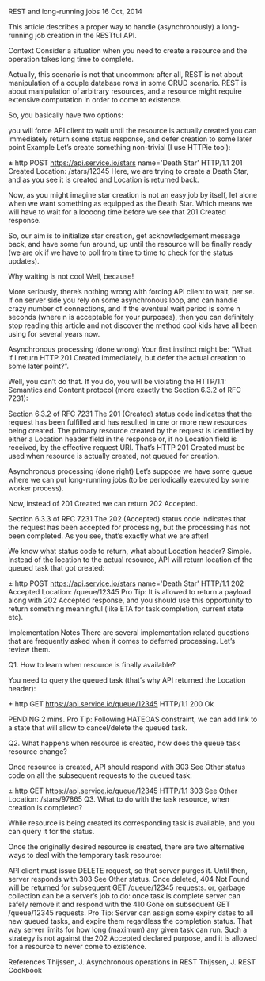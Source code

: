 REST and long-running jobs
16 Oct, 2014

This article describes a proper way to handle (asynchronously) a long-running job creation in the RESTful API.

Context
Consider a situation when you need to create a resource and the operation takes long time to complete.

Actually, this scenario is not that uncommon: after all, REST is not about manipulation of a couple database rows in some CRUD scenario. REST is about manipulation of arbitrary resources, and a resource might require extensive computation in order to come to existence.

So, you basically have two options:

you will force API client to wait until the resource is actually created
you can immediately return some status response, and defer creation to some later point
Example
Let’s create something non-trivial (I use HTTPie tool):

± http POST https://api.service.io/stars name='Death Star'
HTTP/1.1 201 Created
Location: /stars/12345
Here, we are trying to create a Death Star, and as you see it is created and Location is returned back.

Now, as you might imagine star creation is not an easy job by itself, let alone when we want something as equipped as the Death Star. Which means we will have to wait for a loooong time before we see that 201 Created response.

So, our aim is to initialize star creation, get acknowledgement message back, and have some fun around, up until the resource will be finally ready (we are ok if we have to poll from time to time to check for the status updates).

Why waiting is not cool
Well, because!

More seriously, there’s nothing wrong with forcing API client to wait, per se. If on server side you rely on some asynchronous loop, and can handle crazy number of connections, and if the eventual wait period is some n seconds (where n is acceptable for your purposes), then you can definitely stop reading this article and not discover the method cool kids have all been using for several years now.

Asynchronous processing (done wrong)
Your first instinct might be: “What if I return HTTP 201 Created immediately, but defer the actual creation to some later point?”.

Well, you can’t do that. If you do, you will be violating the HTTP/1.1: Semantics and Content protocol (more exactly the Section 6.3.2 of RFC 7231):

Section 6.3.2 of RFC 7231
The 201 (Created) status code indicates that the request has been fulfilled and has resulted in one or more new resources being created. The primary resource created by the request is identified by either a Location header field in the response or, if no Location field is received, by the effective request URI.
That’s HTTP 201 Created must be used when resource is actually created, not queued for creation.

Asynchronous processing (done right)
Let’s suppose we have some queue where we can put long-running jobs (to be periodically executed by some worker process).

Now, instead of 201 Created we can return 202 Accepted.

Section 6.3.3 of RFC 7231
The 202 (Accepted) status code indicates that the request has been accepted for processing, but the processing has not been completed.
As you see, that’s exactly what we are after!

We know what status code to return, what about Location header? Simple. Instead of the location to the actual resource, API will return location of the queued task that got created:

± http POST https://api.service.io/stars name='Death Star'
HTTP/1.1 202 Accepted
Location: /queue/12345
Pro Tip: It is allowed to return a payload along with 202 Accepted response, and you should use this opportunity to return something meaningful (like ETA for task completion, current state etc).

Implementation Notes
There are several implementation related questions that are frequently asked when it comes to deferred processing. Let’s review them.

Q1. How to learn when resource is finally available?

You need to query the queued task (that’s why API returned the Location header):

± http GET https://api.service.io/queue/12345
HTTP/1.1 200 Ok

<response>
    <status>PENDING</status>
    <eta>2 mins.</eta>
    <link rel="cancel" method="delete" href="/queue/12345" />
</response>
Pro Tip: Following HATEOAS constraint, we can add link to a state that will allow to cancel/delete the queued task.

Q2. What happens when resource is created, how does the queue task resource change?

Once resource is created, API should respond with 303 See Other status code on all the subsequent requests to the queued task:

± http GET https://api.service.io/queue/12345
HTTP/1.1 303 See Other
Location: /stars/97865
Q3. What to do with the task resource, when creation is completed?

While resource is being created its corresponding task is available, and you can query it for the status.

Once the originally desired resource is created, there are two alternative ways to deal with the temporary task resource:

API client must issue DELETE request, so that server purges it. Until then, server responds with 303 See Other status. Once deleted, 404 Not Found will be returned for subsequent GET /queue/12345 requests.
or, garbage collection can be a server’s job to do: once task is complete server can safely remove it and respond with the 410 Gone on subsequent GET /queue/12345 requests.
Pro Tip: Server can assign some expiry dates to all new queued tasks, and expire them regardless the completion status. That way server limits for how long (maximum) any given task can run. Such a strategy is not against the 202 Accepted declared purpose, and it is allowed for a resource to never come to existence.

References
Thijssen, J. Asynchronous operations in REST
Thijssen, J. REST Cookbook
